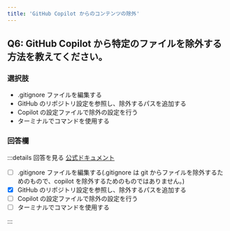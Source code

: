 ```yaml
---
title: 'GitHub Copilot からのコンテンツの除外'
---
```


## Q6: GitHub Copilot から特定のファイルを除外する方法を教えてください。

### 選択肢

- .gitignore ファイルを編集する
- GitHub のリポジトリ設定を参照し、除外するパスを追加する
- Copilot の設定ファイルで除外の設定を行う
- ターミナルでコマンドを使用する

### 回答欄

:::details 回答を見る
[公式ドキュメント](https://docs.github.com/ja/copilot/managing-copilot/configuring-and-auditing-content-exclusion/excluding-content-from-github-copilot)

- [ ] .gitignore ファイルを編集する(.gitignore は git からファイルを除外するためのもので、copilot を除外するためのものではありません。)
- [x] GitHub のリポジトリ設定を参照し、除外するパスを追加する
- [ ] Copilot の設定ファイルで除外の設定を行う
- [ ] ターミナルでコマンドを使用する

:::
